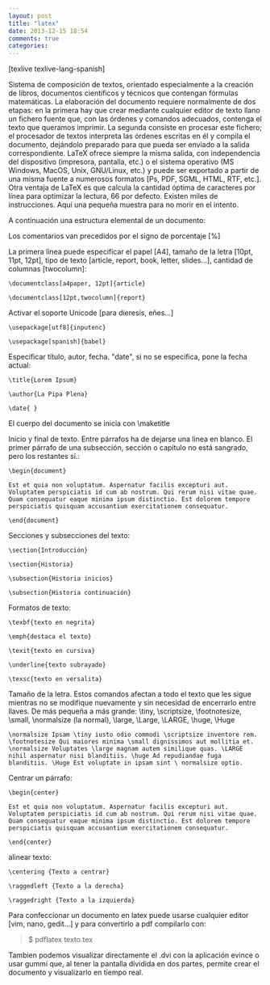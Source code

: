 ```yaml
---
layout: post
title: "latex"
date: 2013-12-15 18:54
comments: true
categories: 
---
```

[texlive texlive-lang-spanish]

Sistema de composición de textos, orientado especialmente a la creación de libros, documentos científicos y técnicos que contengan fórmulas matemáticas. La elaboración del documento requiere normalmente de dos etapas: en la primera hay que crear mediante cualquier editor de texto llano un fichero fuente que, con las órdenes y comandos adecuados, contenga el texto que queramos imprimir. La segunda consiste en procesar este fichero; el procesador de textos interpreta las órdenes escritas en él y compila el documento, dejándolo preparado para que pueda ser enviado a la salida correspondiente. LaTeX ofrece siempre la misma salida, con independencia del dispositivo (impresora, pantalla, etc.) o el sistema operativo (MS Windows, MacOS, Unix, GNU/Linux, etc.) y puede ser exportado a partir de una misma fuente a numerosos formatos [Ps, PDF, SGML, HTML, RTF, etc.]. Otra ventaja de LaTeX es que calcula la cantidad óptima de caracteres por línea para optimizar la lectura, 66 por defecto. Existen miles de instrucciones. Aquí una pequeña muestra para no morir en el intento.

A continuación una estructura elemental de un documento:

Los comentarios van precedidos por el signo de porcentaje [%]

La primera linea puede especificar el papel [A4], tamaño de la letra [10pt, 11pt, 12pt], tipo de texto [article, report, book, letter, slides...], cantidad de columnas [twocolumn]:

	\documentclass[a4paper, 12pt]{article} 

	\documentclass[12pt,twocolumn]{report}

Activar el soporte Unicode [para  dieresis, eñes...]

	\usepackage[utf8]{inputenc}

	\usepackage[spanish]{babel}

Especificar título, autor, fecha. "date", si no se especifica, pone la fecha actual:

	\title{Lorem Ipsum} 

	\author{La Pipa Plena} 

	\date{ }

El cuerpo del documento se inicia con \maketitle

Inicio y final de texto. Entre párrafos ha de dejarse una linea en blanco. El primer párrafo de una subsección, sección o capítulo no está sangrado, pero los restantes sí.:

	\begin{document}

	Est et quia non voluptatum. Aspernatur facilis excepturi aut. Voluptatem perspiciatis id cum ab nostrum. Qui rerum nisi vitae quae. Quam consequatur eaque minima ipsum distinctio. Est dolorem tempore perspiciatis quisquam accusantium exercitationem consequatur.

	\end{document}

Secciones y subsecciones del texto:

	\section{Introducción}

	\section{Historia}

	\subsection{Historia inicios}

	\subsection{Historia continuación}

Formatos de texto:

	\texbf{texto en negrita}

	\emph{destaca el texto}

	\texit{texto en cursiva}

	\underline{texto subrayado}

	\texsc{texto en versalita}

Tamaño de la letra. Estos comandos afectan a todo el texto que les sigue mientras no se modifique nuevamente y sin necesidad de encerrarlo entre llaves. De más pequeña a más grande: \tiny, \scriptsize, \footnotesize, \small, \normalsize (la normal), \large, \Large, \LARGE, \huge, \Huge 

	\normalsize Ipsam \tiny iusto odio commodi \scriptsize inventore rem. \footnotesize Qui maiores minima \small dignissimos aut mollitia et. \normalsize Voluptates \large magnam autem similique quas. \LARGE nihil aspernatur nisi blanditiis. \huge Ad repudiandae fuga blanditiis. \Huge Est voluptate in ipsam sint \ normalsize optio.

Centrar un párrafo:

	\begin{center}

	Est et quia non voluptatum. Aspernatur facilis excepturi aut. Voluptatem perspiciatis id cum ab nostrum. Qui rerum nisi vitae quae. Quam consequatur eaque minima ipsum distinctio. Est dolorem tempore perspiciatis quisquam accusantium exercitationem consequatur.

	\end{center}	

alinear texto:

	\centering {Texto a centrar}

	\raggedleft {Texto a la derecha}

	\raggedright {Texto a la izquierda}

Para confeccionar un documento en latex puede usarse cualquier editor [vim, nano, gedit...] y para convertirlo a pdf compilarlo con:

>$ pdflatex texto.tex

Tambien podemos visualizar directamente el .dvi con la aplicación evince o usar gummi que, al tener la pantalla dividida en dos partes, permite crear el documento y visualizarlo en tiempo real.

